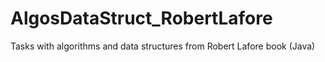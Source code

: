 # AlgosDataStruct_RobertLafore
Tasks with algorithms and data structures from Robert Lafore book (Java)
